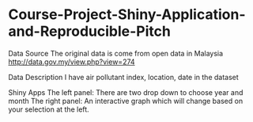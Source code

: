 # Course-Project-Shiny-Application-and-Reproducible-Pitch

Data Source
The original data is come from open data in Malaysia
http://data.gov.my/view.php?view=274

Data Description
I have air pollutant index, location, date in the dataset

Shiny Apps
The left panel: There are two drop down to choose year and month
The right panel: An interactive graph which will change based on your selection at the left.
